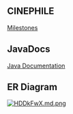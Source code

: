 ## CINEPHILE
[Milestones](https://github.com/fssa-batch3/sec_a_utchikanna.neelakandan__corejava_project_2/milestones) 

## JavaDocs
[Java Documentation](https://github.com/fssa-batch3/sec_a_utchikanna.neelakandan__corejava_project_2/blob/main/doc/allclasses-index.html)

## ER Diagram

[![HDDkFwX.md.png](https://iili.io/HDDkFwX.md.png)](https://freeimage.host/i/HDDkFwX)
